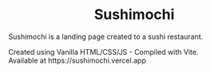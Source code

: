 <h1 align="center">Sushimochi</h1>

<p>Sushimochi is a landing page created to a sushi restaurant.</p>
Created using Vanilla HTML/CSS/JS - Compiled with Vite. <br/>
Available at https://sushimochi.vercel.app <br/>
